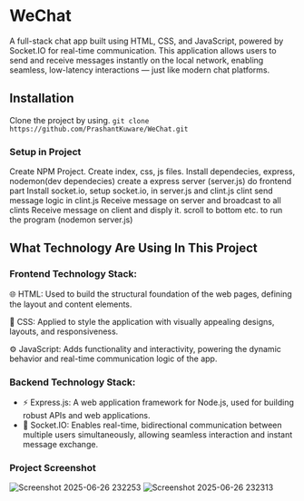 # WeChat
A full-stack chat app built using HTML, CSS, and JavaScript, powered by Socket.IO for real-time communication. This application allows users to send and receive messages instantly on the local network, enabling seamless, low-latency interactions — just like modern chat platforms.
## Installation
Clone the project by using.
```git clone https://github.com/PrashantKuware/WeChat.git```
### Setup in Project

Create NPM Project.
Create index, css, js files.
Install dependecies, express, nodemon(dev dependecies)
create a express server (server.js)
do frontend part
Install socket.io, setup socket.io, in server.js and clint.js
clint send message logic in clint.js
Receive message on server and broadcast to all clints
Receive message on client and disply it. scroll to bottom etc.
to run the program (nodemon server.js)


## What Technology Are Using In This Project
### Frontend Technology Stack:
 🌐 HTML: Used to build the structural foundation of the web pages, defining the layout and content elements.

🎨 CSS: Applied to style the application with visually appealing designs, layouts, and responsiveness.

⚙️ JavaScript: Adds functionality and interactivity, powering the dynamic behavior and real-time communication logic of the app.
  
### Backend Technology Stack:
- ⚡ Express.js: A web application framework for Node.js, used for building robust APIs and web applications.
- 🔌 Socket.IO: Enables real-time, bidirectional communication between multiple users simultaneously, allowing seamless interaction and instant message exchange.
   
### Project Screenshot


![Screenshot 2025-06-26 232253](https://github.com/user-attachments/assets/5fcc5d9b-6dec-478c-a038-12323d99ddeb)
![Screenshot 2025-06-26 232313](https://github.com/user-attachments/assets/3077f81d-8a48-4273-a269-c2010a9d6948)

